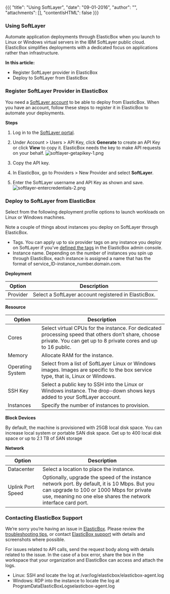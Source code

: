 {{{
"title": "Using SoftLayer",
"date": "09-01-2016",
"author": "",
"attachments": [],
"contentIsHTML": false
}}}

### Using SoftLayer

Automate application deployments through ElasticBox when you launch to Linux or Windows virtual servers in the IBM SoftLayer public cloud. ElasticBox simplifies deployments with a dedicated focus on applications rather than infrastructure.

**In this article:**

* Register SoftLayer provider in ElasticBox
* Deploy to SoftLayer from ElasticBox

### Register SoftLayer Provider in ElasticBox

You need a [SoftLayer account](http://www.softlayer.com/info/free-cloud) to be able to deploy from ElasticBox. When you have an account, follow these steps to register it in ElasticBox to automate your deployments.

**Steps**
1. Log in to the [SoftLayer portal](https://control.softlayer.com/).

2. Under Account > Users > API Key, click **Generate** to create an API Key or click **View** to copy it. ElasticBox needs the key to make API requests on your behalf.
   ![softlayer-getapikey-1.png](../images/ElasticBox/softlayer-getapikey-1.png)

3. Copy the API key.

4. In ElasticBox, go to Providers > New Provider and select **SoftLayer**.

5. Enter the SoftLayer username and API Key as shown and save.
   ![softlayer-entercredentials-2.png](../images/ElasticBox/softlayer-entercredentials-2.png)

### Deploy to SoftLayer from ElasticBox
Select from the following deployment profile options to launch workloads on Linux or Windows machines.

Note a couple of things about instances you deploy on SoftLayer through ElasticBox.
* Tags. You can apply up to six provider tags on any instance you deploy on SoftLayer if you’ve [defined the tags](./resource-tags.md) in the ElasticBox admin console.
* Instance name. Depending on the number of instances you spin up through ElasticBox, each instance is assigned a name that has the format of service_ID-instance_number.domain.com.


**Deployment**

| Option | Description |
|--------|-------------|
| Provider | Select a SoftLayer account registered in ElasticBox. |


**Resource**

| Option | Description |
|--------|-------------|
| Cores | Select virtual CPUs for the instance. For dedicated processing speed that others don’t share, choose private. You can get up to 8 private cores and up to 16 public. |
| Memory | Allocate RAM for the instance. |
| Operating System | Select from a list of SoftLayer Linux or Windows images. Images are specific to the box service type, that is, Linux or Windows. |
| SSH Key |	Select a public key to SSH into the Linux or Windows instance. The drop-down shows keys added to your SoftLayer account. |
| Instances | Specify the number of instances to provision. |


**Block Devices**

By default, the machine is provisioned with 25GB local disk space. You can increase local system or portable SAN disk space. Get up to 400 local disk space or up to 2.1 TB of SAN storage


**Network**

| Option | Description |
|--------|-------------|
| Datacenter | Select a location to place the instance. |
| Uplink Port Speed	| Optionally, upgrade the speed of the instance network port. By default, it is 10 Mbps. But you can upgrade to 100 or 1000 Mbps for private use, meaning no one else shares the network interface card port. |

### Contacting ElasticBox Support

We’re sorry you’re having an issue in [ElasticBox](//www.ctl.io/elasticbox/). Please review the [troubleshooting tips](./troubleshooting-tips.md), or contact [ElasticBox support](mailto:support@elasticbox.com) with details and screenshots where possible.

For issues related to API calls, send the request body along with details related to the issue. In the case of a box error, share the box in the workspace that your organization and ElasticBox can access and attach the logs.
* Linux: SSH and locate the log at /var/log/elasticbox/elasticbox-agent.log
* Windows: RDP into the instance to locate the log at ProgramDataElasticBoxLogselasticbox-agent.log
